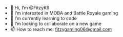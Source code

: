 - 👋 Hi, I’m @FitzyK9
- 👀 I’m interested in MOBA and Battle Royale gaming
- 🌱 I’m currently learning to code
- 💞️ I’m looking to collaborate on a new game
- 📫 How to reach me: fitzygaming06@gmail.com

<!---
FitzyK9/FitzyK9 is a ✨ special ✨ repository because its `README.md` (this file) appears on your GitHub profile.
You can click the Preview link to take a look at your changes.
--->
